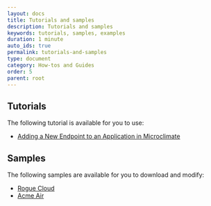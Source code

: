 ```yaml
---
layout: docs
title: Tutorials and samples
description: Tutorials and samples
keywords: tutorials, samples, examples
duration: 1 minute
auto_ids: true
permalink: tutorials-and-samples
type: document
category: How-tos and Guides
order: 5
parent: root
---
```


## Tutorials

The following tutorial is available for you to use:

* [Adding a New Endpoint to an Application in Microclimate](addendpoint)

## Samples

The following samples are available for you to download and modify:

* [Rogue Cloud](roguecloud)
* [Acme Air](acmeair)
